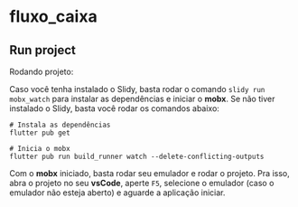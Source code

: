 # fluxo_caixa

## Run project

Rodando projeto:

Caso você tenha instalado o Slidy, basta rodar o comando ```slidy run mobx_watch``` para instalar as dependências e iniciar o **mobx**. Se não tiver instalado o Slidy, basta você rodar os comandos abaixo:

```
# Instala as dependências
flutter pub get

# Inicia o mobx
flutter pub run build_runner watch --delete-conflicting-outputs
```

Com o **mobx** iniciado, basta rodar seu emulador e rodar o projeto. Pra isso, abra o projeto no seu **vsCode**, aperte ```F5```, selecione o emulador (caso o emulador não esteja aberto) e aguarde a aplicação iniciar.
